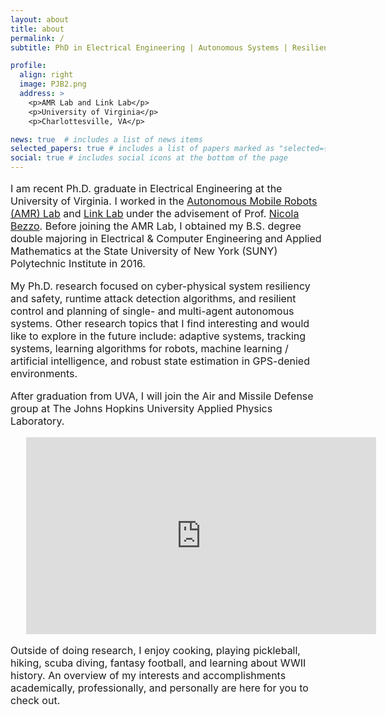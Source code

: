 ```yaml
---
layout: about
title: about
permalink: /
subtitle: PhD in Electrical Engineering | Autonomous Systems | Resiliency & Safety | Robotics | Control Theory

profile:
  align: right
  image: PJB2.png
  address: >
    <p>AMR Lab and Link Lab</p>
    <p>University of Virginia</p>
    <p>Charlottesville, VA</p>

news: true  # includes a list of news items
selected_papers: true # includes a list of papers marked as "selected={true}"
social: true # includes social icons at the bottom of the page
---
```



<p style="font-size:16px;">  
I am recent Ph.D. graduate in Electrical Engineering at the University of Virginia. I worked in the <a href="https://www.bezzorobotics.com/" target="_blank" rel="noopener noreferrer">Autonomous Mobile Robots (AMR) Lab</a> and <a href="https://engineering.virginia.edu/link-lab" target="_blank" rel="noopener noreferrer">Link Lab</a> under the advisement of Prof. <a href="https://www.bezzorobotics.com/nicola-bezzo" target="_blank" rel="noopener noreferrer">Nicola Bezzo</a>. Before joining the AMR Lab, I obtained my B.S. degree double majoring in Electrical & Computer Engineering and Applied Mathematics at the State University of New York (SUNY) Polytechnic Institute in 2016.</p>

<p style="font-size:16px;">  
My Ph.D. research focused on cyber-physical system resiliency and safety, runtime attack detection algorithms, and resilient control and planning of single- and multi-agent autonomous systems. Other research topics that I find interesting and would like to explore in the future include: adaptive systems, tracking systems, learning algorithms for robots, machine learning / artificial intelligence, and robust state estimation in GPS-denied environments.</p>

<p style="font-size:16px;">After graduation from UVA, I will join the Air and Missile Defense group at The Johns Hopkins University Applied Physics Laboratory.</p>
  
<!--  <div style="width:50%; margin: 0 auto;"><img src="https://pauljbonczek.github.io/files/UVA_magazine.png" /></div> -->

<!-- <p style="font-size:16px;">Within the AMR Lab, our research focuses on how to make cyber-physical systems (which include aerial and mobile ground vehicles) resilient to various adverse environments while operating autonomously. Take a look at the lab <a href="https://www.bezzorobotics.com/">website</a> to see the research performed by the other graduate student members of the lab. The research performed in the AMR Lab was highlighted in a VIRGINIA magazine article in 2017, which can be found <a href="https://uvamagazine.org/articles/robot_take_the_wheel">here</a> and also in a video shoot introducing SPOT, which is the newest addition to the lab.</p> -->


<!-- <div style="width:100%; margin: 0 auto;"> -->
<div style="width: 90%; margin-left: auto; margin-right: auto;"><iframe width="560" height="315" src="https://www.youtube.com/embed/_y5V7sAETrE" frameborder="0" allow="accelerometer; autoplay; clipboard-write; encrypted-media; gyroscope; picture-in-picture" allowfullscreen></iframe></div>

<p style="font-size:16px;">Outside of doing research, I enjoy cooking, playing pickleball, hiking, scuba diving, fantasy football, and learning about WWII history. 
An overview of my interests and accomplishments academically, professionally, and personally are here for you to check out.</p>


<!-- <div style="width:90%;float:right;"><script type="text/javascript" src="//rf.revolvermaps.com/0/0/6.js?i=556mbvilml1&amp;m=7&amp;c=e63100&amp;cr1=ffffff&amp;f=arial&amp;l=0&amp;bv=90&amp;lx=-420&amp;ly=420&amp;hi=20&amp;he=7&amp;hc=a8ddff&amp;rs=80" async="async"></script></div>
  </div> -->

<!-- UVA ECE Poster Session 
Electrical & Computer Engineering department's graduate student poster session!

<div id="pdf">
     <object id="pdf_content" width="100%" height="70px" type="application/pdf" trusted="yes" application="yes" title="Assembly" data="https://pauljbonczek.github.io/files/2019_ECE_UVA.pdf">
    </object>
</div>

<a href="https://pauljbonczek.github.io/files/2019_ECE_UVA.pdf" target="_blank" rel="noopener noreferrer">Link</a> to open in a new tab.

-->


<!--
<p>Link Lab "Flash Talk" that highlights our current research.</p>

<div id="pdf">
     <object id="pdf_content" width="100%" height="72px" type="application/pdf" trusted="yes" application="yes" title="Assembly" data="https://pauljbonczek.github.io/files/LL_Flashtalk.pdf">
    </object>
</div>

<a href="https://pauljbonczek.github.io/files/LL_Flashtalk.pdf" target="_blank" rel="noopener noreferrer">Link</a> to open in a new tab.
-->



<!--   
 Finalist for the University of Virginia Engineering Research Symposium, presented virtually.

<div id="pdf">
     <object id="pdf_content" width="100%" height="70px" type="application/pdf" trusted="yes" application="yes" title="Assembly" data="https://pauljbonczek.github.io/files/2020_UVERS.pdf">
    </object>
</div>

<a href="https://pauljbonczek.github.io/files/2020_UVERS.pdf" target="_blank" rel="noopener noreferrer">Link</a> to open in a new tab.

-->



<!-- Write your biography here. Tell the world about yourself. Link to your favorite [subreddit](http://reddit.com). You can put a picture in, too. The code is already in, just name your picture `prof_pic.jpg` and put it in the `img/` folder.

Put your address / P.O. box / other info right below your picture. You can also disable any these elements by editing `profile` property of the YAML header of your `_pages/about.md`. Edit `_bibliography/papers.bib` and Jekyll will render your [publications page](/al-folio/publications/) automatically.

Link to your social media connections, too. This theme is set up to use [Font Awesome icons](http://fortawesome.github.io/Font-Awesome/) and [Academicons](https://jpswalsh.github.io/academicons/), like the ones below. Add your Facebook, Twitter, LinkedIn, Google Scholar, or just disable all of them. -->
